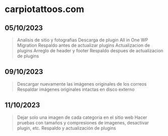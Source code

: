 # carpiotattoos.com

## 05/10/2023

>Analisis de sitio y fotografias
>Descarga de plugin All in One WP Migration
>Respaldo antes de actualizar plugins
>Actualizacion de plugins
>Arreglo de header y footer
>Respaldo despues de actualizacion de plugins

## 09/10/2023

>Descargar nuevamente las imágenes originales de los correos
>Respaldar imágenes originales intactas en disco externo

## 11/10/2023

>Dejar solo una imagen de cada categoria en el sitio web
>Hacer pruebas con tamaños y compresiones de imagenes, desactivar plugin, etc.
>Respaldo y actualización de plugins
